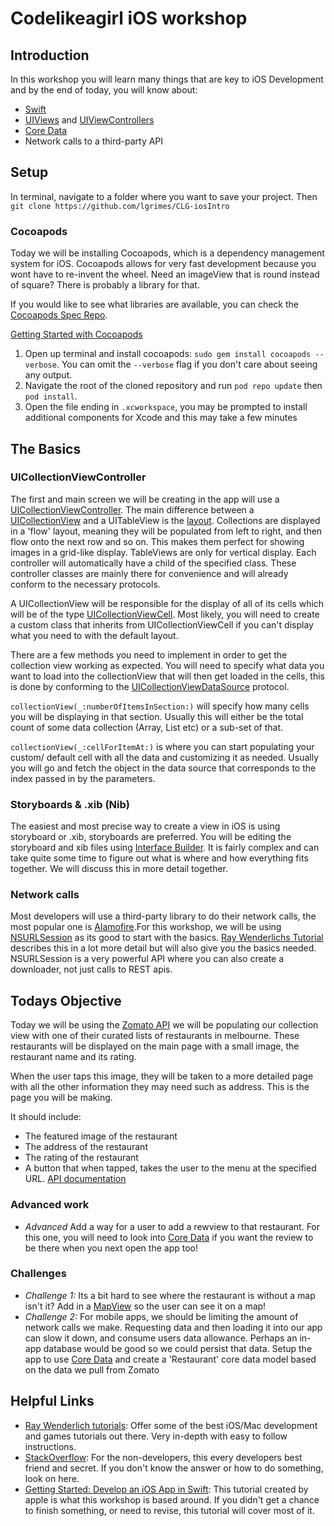 # Codelikeagirl iOS workshop
## Introduction

In this workshop you will learn many things that are key to iOS Development and
by the end of today, you will know about:

- [Swift](https://developer.apple.com/swift/)  
- [UIViews](https://developer.apple.com/documentation/uikit/uiview) and [UIViewControllers](https://developer.apple.com/documentation/uikit/uiviewcontroller)
- [Core Data](https://developer.apple.com/documentation/coredata)
- Network calls to a third-party API

## Setup

In terminal, navigate to a folder where you want to save your project. Then
`git clone https://github.com/lgrimes/CLG-iosIntro`

### Cocoapods

Today we will be installing Cocoapods, which is a dependency management system for iOS.
Cocoapods allows for very fast development because you wont have to re-invent the wheel.
Need an imageView that is round instead of square? There is probably a library for that.

If you would like to see what libraries are available, you can check the [Cocoapods Spec Repo](https://github.com/CocoaPods/Specs).

[Getting Started with Cocoapods](https://guides.cocoapods.org/using/getting-started.html)

1. Open up terminal and install cocoapods: `sudo gem install cocoapods --verbose`. You can omit the `--verbose`
flag if you don't care about seeing any output.
2. Navigate the root of the cloned repository and run `pod repo update` then `pod install`.
3. Open the file ending in `.xcworkspace`, you may be prompted to install additional
components for Xcode and this may take a few minutes

## The Basics

### UICollectionViewController

The first and main screen we will be creating in the app will use a [UICollectionViewController](https://developer.apple.com/documentation/uikit/uicollectionviewcontroller).
The main difference between a [UICollectionView](https://developer.apple.com/documentation/uikit/uicollectionview)
and a UITableView is the [layout](https://developer.apple.com/documentation/uikit/uicollectionview/1618047-collectionviewlayout). Collections are displayed in a 'flow' layout, meaning
they will be populated from left to right, and then flow onto the next row and so
on. This makes them perfect for showing images in a grid-like display. TableViews
are only for vertical display. Each controller will automatically have a child of
the specified class. These controller classes are mainly there for convenience
and will already conform to the necessary protocols.

A UICollectionView will be responsible for the display of all of its cells
which will be of the type [UICollectionViewCell](https://developer.apple.com/documentation/uikit/uicollectionviewcell).
Most likely, you will need to create a custom class that inherits from UICollectionViewCell
if you can't display what you need to with the default layout.

There are a few methods you need to implement in order to get the collection view
working as expected. You will need to specify what data you want to load into the
collectionView that will then get loaded in the cells, this is done by conforming
to the [UICollectionViewDataSource](https://developer.apple.com/documentation/uikit/uicollectionviewdatasource)
protocol.

`collectionView(_:numberOfItemsInSection:)` will specify how many cells you will
be displaying in that section. Usually this will either be the total count of
some data collection (Array, List etc) or a sub-set of that.

`collectionView(_:cellForItemAt:)` is where you can start populating your custom/
default cell with all the data and customizing it as needed. Usually you will go
and fetch the object in the data source that corresponds to the index passed in
by the parameters.

### Storyboards & .xib (Nib)

The easiest and most precise way to create a view in iOS is using storyboard or .xib,
 storyboards are preferred. You will be editing the storyboard and xib files using
 [Interface Builder](https://developer.apple.com/xcode/interface-builder/). It
 is fairly complex and can take quite some time to figure out what is where and how
  everything fits together. We will discuss this in more detail together.

### Network calls

Most developers will use a third-party library to do their network calls, the most
popular one is [Alamofire](https://github.com/Alamofire/Alamofire).For this workshop, we will be using [NSURLSession](https://developer.apple.com/library/content/documentation/Cocoa/Conceptual/URLLoadingSystem/Articles/UsingNSURLSession.html) as its good to start with the basics.
 [Ray Wenderlichs Tutorial](https://www.raywenderlich.com/158106/urlsession-tutorial-getting-started)
 describes this in a lot more detail but will also give you the basics needed.
 NSURLSession is a very powerful API where you can also create a downloader, not
 just calls to REST apis.

## Todays Objective

 Today we will be using the [Zomato API](https://developers.zomato.com/api) we will
 be populating our collection view with one of their curated lists of restaurants
 in melbourne. These restaurants will be displayed on the main page with a small image, the
 restaurant name and its rating.

 When the user taps this image, they will be taken to a more detailed page with
 all the other information they may need such as address. This is the page you will
 be making.

 It should include:

 - The featured image of the restaurant
 - The address of the restaurant
 - The rating of the restaurant
 - A button that when tapped, takes the user to the menu at the specified URL.
 [API documentation](https://developer.apple.com/documentation/uikit/uiapplication/1648685-open)
 
 ### Advanced work
 - *Advanced* Add a way for a user to add a rewview to that restaurant. For this one, you 
 will need to look into [Core Data](https://developer.apple.com/documentation/coredata) if you want
 the review to be there when you next open the app too!

### Challenges

- *Challenge 1:* Its a bit hard to see where the restaurant is without a map isn't it?
Add in a [MapView](https://developer.apple.com/maps/) so the user can see it on a map!
- *Challenge 2:* For mobile apps, we should be limiting the amount of network calls we make.
Requesting data and then loading it into our app can slow it down, and consume users
data allowance. Perhaps an in-app database would be good so we could persist that data.
Setup the app to use [Core Data](https://developer.apple.com/documentation/coredata) and create
a 'Restaurant' core data model based on the data we pull from Zomato


## Helpful Links

- [Ray Wenderlich tutorials](https://www.raywenderlich.com/): Offer some of the best
iOS/Mac development and games tutorials out there. Very in-depth with easy to
follow instructions.
- [StackOverflow](https://stackoverflow.com/): For the non-developers, this every developers best friend and
secret. If you don't know the answer or how to do something, look on here.
- [Getting Started: Develop an iOS App in Swift](https://developer.apple.com/library/content/referencelibrary/GettingStarted/DevelopiOSAppsSwift/index.html#//apple_ref/doc/uid/TP40015214-CH2-SW1): This tutorial created by apple is what this workshop is based around. If you
didn't get a chance to finish something, or need to revise, this tutorial will
cover most of it.
